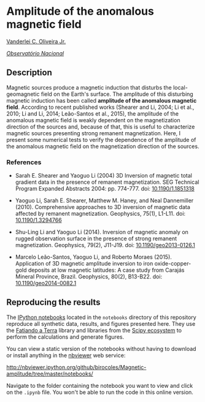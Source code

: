 # Amplitude of the anomalous magnetic field 

[Vanderlei C. Oliveira Jr.](http://fatiando.org/people/oliveira-jr/)

[*Observatório Nacional*](http://www.on.br/)

## Description

Magnetic sources produce a magnetic induction that disturbs the
local-geomagnetic field on the Earth's surface. The amplitude of 
this disturbing magnetic induction has been called **amplitude of
the anomalous magnetic field**. According to recent 
published works
(Shearer and Li, 2004; Li et al., 2010; Li and Li, 2014; 
Leão-Santos et al., 2015), the
amplitude of the anomalous magnetic field is weakly dependent on the
magnetization direction of the sources and, because of that, this is
useful to characterize magnetic sources presenting strong remanent 
magnetization. Here, I present some numerical tests to verify the 
dependence of the amplitude of the anomalous magnetic field on
the magnetization direction of the sources.

### References

* Sarah E. Shearer and Yaoguo Li (2004) 3D Inversion of magnetic total 
    gradient data in the presence of remanent magnetization. SEG Technical
    Program Expanded Abstracts 2004: pp. 774-777.
    doi: [10.1190/1.1851318](http://dx.doi.org/10.1190/1.1851318)

* Yaoguo Li, Sarah E. Shearer, Matthew M. Haney, and Neal Dannemiller (2010). 
    Comprehensive approaches to 3D inversion of magnetic data affected by remanent 
    magnetization. 
    Geophysics, 75(1), L1-L11.
    doi: [10.1190/1.3294766](http://dx.doi.org/10.1190/1.3294766)
    
* Shu-Ling Li and Yaoguo Li (2014). Inversion of magnetic anomaly on rugged 
    observation surface in the presence of strong remanent magnetization. 
    Geophysics, 79(2), J11-J19. 
    doi: [10.1190/geo2013-0126.1](http://dx.doi.org/10.1190/geo2013-0126.1)

* Marcelo Leão-Santos, Yaoguo Li, and Roberto Moraes (2015). 
    Application of 3D magnetic amplitude inversion to iron oxide-copper-gold 
    deposits at low magnetic latitudes: A case study from Carajás Mineral 
    Province, Brazil. 
    Geophysics, 80(2), B13-B22.
    doi: [10.1190/geo2014-0082.1](http://dx.doi.org/10.1190/geo2014-0082.1)

## Reproducing the results

The [IPython notebooks](http://ipython.org/notebook.html) located in the
`notebooks` directory of this repository
reproduce all synthetic data, results, and figures presented here.
They use the [Fatiando a Terra](http://fatiando.org) library
and libraries from the [Scipy ecosystem](http://scipy.org/)
to perform the calculations and generate figures.

You can view a static version of the notebooks without having to download or
install anything in the
[nbviewer](http://nbviewer.ipython.org/) web service:

http://nbviewer.ipython.org/github/birocoles/Magnetic-amplitude/tree/master/notebooks/

Navigate to the folder containing the notebook you want to view and click on
the `.ipynb` file. You won't be able to run the code in this online version.


